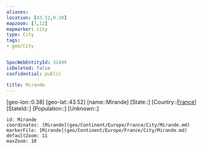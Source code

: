 ```yaml
---
aliases: 
location: [43.52,0.38]
mapzoom: [7,12] 
mapmarker: city 
type: City
tags:
- geo/City


SpocWebEntityId: 32499
isDeleted: false
confidential: public

title: Mirande
---
```

[geo-lon::0.38]
[geo-lat::43.52]
[name::Mirande]
[State::]
[Country::[France](geo/Continent/Europe/France.md)]
[StateId::]
[Population::]
[Unknown::]


```leaflet
id: Mirande
coordinates: [Mirande](geo/Continent/Europe/France/City/Mirande.md)
markerFile: [Mirande](geo/Continent/Europe/France/City/Mirande.md)
defaultZoom: 11 
maxZoom: 18
```


